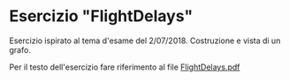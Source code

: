 # Esercizio "FlightDelays"

Esercizio ispirato al tema d'esame del 2/07/2018. Costruzione e vista di un grafo. 

Per il testo dell'esercizio fare riferimento al file [FlightDelays.pdf](https://github.com/TdP-2019/FlightDelays)